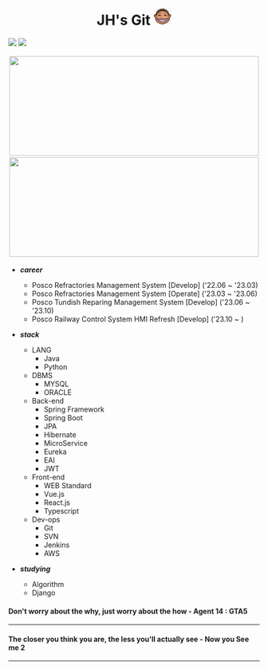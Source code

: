 


<div align="center">
  <h1>
    <span>JH's Git </span>
    <img src="https://raw.githubusercontent.com/saintgray/saintgray/main/peep.png" width=35 height=35">
  </h1>
</div>
 <a href=https://mail.google.com/mail/u/0/?ogbl#inbox/ target="_blank"><img src="https://img.shields.io/badge/Gmail-EA4335? style=plastic&logo=Gmail&logoColor=white"/></a>  
 <a href=https://www.instagram.com/jonghyun2023/ target="_blank"><img src="https://img.shields.io/badge/Instagram-E4405F? style=plastic&logo=Instagram&logoColor=white"/></a>
 <br><br>

<div align="center">
  <img src="http://mazassumnida.wtf/api/v2/generate_badge?boj=saintgray" width=500px height= 200px>
  <img src="https://github-readme-stats.vercel.app/api?username=saintgray" width=500px height= 200px>
</div>

- ***career***                                                                          
  - Posco Refractories Management System [Develop] ('22.06 ~ '23.03)
  - Posco Refractories Management System [Operate] ('23.03 ~ '23.06)
  - Posco Tundish Reparing Management System [Develop] ('23.06 ~ '23.10)
  - Posco Railway Control System HMI Refresh [Develop] ('23.10 ~ )
  
- ***stack***
  - LANG
    - Java
    - Python
  - DBMS
    - MYSQL 
    - ORACLE
  - Back-end
    - Spring Framework 
    - Spring Boot
    - JPA
    - Hibernate
    - MicroService
    - Eureka
    - EAI
    - JWT
  - Front-end
    - WEB Standard
    - Vue.js
    - React.js
    - Typescript
  - Dev-ops
    - Git
    - SVN
    - Jenkins
    - AWS
      
- ***studying***
  - Algorithm
  - Django
    
</div>
<div>
  <h4>Don't worry about the why, just worry about the how - Agent 14 : GTA5</h4>
  <hr>
  <h4>
  The closer you think you are, the less you'll actually see - Now you See me 2
  </h4>
  <hr>
                                                                          

                   






